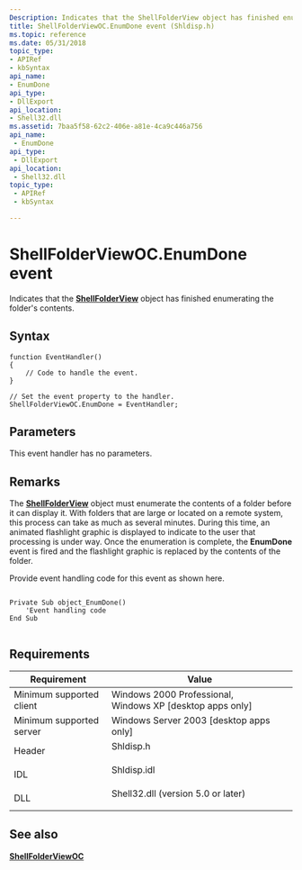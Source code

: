 ```yaml
---
Description: Indicates that the ShellFolderView object has finished enumerating the folder's contents.
title: ShellFolderViewOC.EnumDone event (Shldisp.h)
ms.topic: reference
ms.date: 05/31/2018
topic_type: 
- APIRef
- kbSyntax
api_name: 
- EnumDone
api_type: 
- DllExport
api_location: 
- Shell32.dll
ms.assetid: 7baa5f58-62c2-406e-a81e-4ca9c446a756
api_name: 
 - EnumDone
api_type: 
 - DllExport
api_location: 
 - Shell32.dll
topic_type: 
 - APIRef
 - kbSyntax

---
```


# ShellFolderViewOC.EnumDone event

Indicates that the [**ShellFolderView**](shellfolderview.md) object has finished enumerating the folder's contents.

## Syntax


```JScript
function EventHandler()
{
    // Code to handle the event.
}

// Set the event property to the handler.
ShellFolderViewOC.EnumDone = EventHandler;
```



## Parameters

This event handler has no parameters.

## Remarks

The [**ShellFolderView**](shellfolderview.md) object must enumerate the contents of a folder before it can display it. With folders that are large or located on a remote system, this process can take as much as several minutes. During this time, an animated flashlight graphic is displayed to indicate to the user that processing is under way. Once the enumeration is complete, the **EnumDone** event is fired and the flashlight graphic is replaced by the contents of the folder.

Provide event handling code for this event as shown here.


```
 
Private Sub object_EnumDone()
    'Event handling code
End Sub
                
```



## Requirements



| Requirement | Value |
|-------------------------------------|---------------------------------------------------------------------------------------------------------------|
| Minimum supported client<br/> | Windows 2000 Professional, Windows XP \[desktop apps only\]<br/>                                        |
| Minimum supported server<br/> | Windows Server 2003 \[desktop apps only\]<br/>                                                          |
| Header<br/>                   | <dl> <dt>Shldisp.h</dt> </dl>                          |
| IDL<br/>                      | <dl> <dt>Shldisp.idl</dt> </dl>                        |
| DLL<br/>                      | <dl> <dt>Shell32.dll (version 5.0 or later)</dt> </dl> |



## See also

<dl> <dt>

[**ShellFolderViewOC**](shellfolderviewoc-object.md)
</dt> </dl>

 

 




